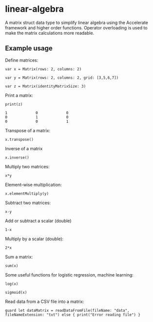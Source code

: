 # linear-algebra
A matrix struct data type to simplify linear algebra using the Accelerate framework and higher order functions. Operator overloading is used to make the matrix calculations more readable.

## Example usage

Define matrices:

    var x = Matrix(rows: 2, columns: 2)

    var y = Matrix(rows: 2, columns: 2, grid: [3,5,6,7])

    var z = Matrix(identityMatrixSize: 3)

Print a matrix:

    print(z)

    1             0             0   
    0             1             0   
    0             0             1   


Transpose of a matrix:

    x.transpose()

Inverse of a matrix

    x.inverse()

Multiply two matrices:

    x*y

Element-wise multiplication:

    x.elementMultiply(y)

Subtract two matrices:

    x-y

Add or subtract a scalar (double)

    1-x

Multiply by a scalar (double):

    2*x

Sum a matrix:

    sum(x)

Some useful functions for logistic regression, machine learning:

    log(x)

    sigmoid(x)

Read data from a CSV file into a matrix:

    guard let dataMatrix = readDataFromFile(fileName: "data", fileNameExtension: "txt") else { print("Error reading file") }
